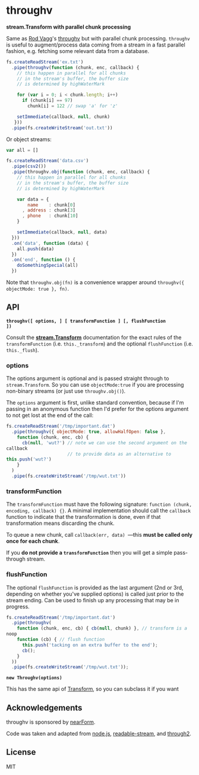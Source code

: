 # throughv

**stream.Transform with parallel chunk processing**

Same as [Rod Vagg](https://github.com/rvagg)'s
[throughv](https://github.com/rvagg/throughv)
but with parallel chunk processing. `throughv` is useful to
augment/process data
coming from a stream in a fast parallel fashion, e.g. fetching some
relevant data from a database.

```js
fs.createReadStream('ex.txt')
  .pipe(throughv(function (chunk, enc, callback) {
    // this happen in parallel for all chunks
    // in the stream's buffer, the buffer size
    // is determined by highWaterMark

    for (var i = 0; i < chunk.length; i++)
      if (chunk[i] == 97)
        chunk[i] = 122 // swap 'a' for 'z'

    setImmediate(callback, null, chunk)
   }))
  .pipe(fs.createWriteStream('out.txt'))
```

Or object streams:

```js
var all = []

fs.createReadStream('data.csv')
  .pipe(csv2())
  .pipe(throughv.obj(function (chunk, enc, callback) {
    // this happen in parallel for all chunks
    // in the stream's buffer, the buffer size
    // is determined by highWaterMark

    var data = {
        name    : chunk[0]
      , address : chunk[3]
      , phone   : chunk[10]
    }

    setImmediate(callback, null, data)
  }))
  .on('data', function (data) {
    all.push(data)
  })
  .on('end', function () {
    doSomethingSpecial(all)
  })
```

Note that `throughv.obj(fn)` is a convenience wrapper around `throughv({
objectMode: true }, fn)`.

## API

<b><code>throughv([ options, ] [ transformFunction ] [, flushFunction
])</code></b>

Consult the
**[stream.Transform](http://nodejs.org/docs/latest/api/stream.html#stream_class_stream_transform)**
documentation for the exact rules of the `transformFunction` (i.e.
`this._transform`) and the optional `flushFunction` (i.e.
`this._flush`).

### options

The options argument is optional and is passed straight through to
`stream.Transform`. So you can use `objectMode:true` if you are
processing non-binary streams (or just use `throughv.obj()`).

The `options` argument is first, unlike standard convention, because if
I'm passing in an anonymous function then I'd prefer for the options
argument to not get lost at the end of the call:

```js
fs.createReadStream('/tmp/important.dat')
  .pipe(throughv({ objectMode: true, allowHalfOpen: false },
    function (chunk, enc, cb) {
      cb(null, 'wut?') // note we can use the second argument on the
callback
                       // to provide data as an alternative to
this.push('wut?')
    }
  )
  .pipe(fs.createWriteStream('/tmp/wut.txt'))
```

### transformFunction

The `transformFunction` must have the following signature: `function
(chunk, encoding, callback) {}`. A minimal implementation should call
the `callback` function to indicate that the transformation is done,
even if that transformation means discarding the chunk.

To queue a new chunk, call `callback(err, data) `&mdash;this **must be called
only once for each chunk**.

If you **do not provide a `transformFunction`** then you will get a
simple pass-through stream.

### flushFunction

The optional `flushFunction` is provided as the last argument (2nd or
3rd, depending on whether you've supplied options) is called just prior
to the stream ending. Can be used to finish up any processing that may
be in progress.

```js
fs.createReadStream('/tmp/important.dat')
  .pipe(throughv(
    function (chunk, enc, cb) { cb(null, chunk) }, // transform is a
noop
    function (cb) { // flush function
      this.push('tacking on an extra buffer to the end');
      cb();
    }
  ))
  .pipe(fs.createWriteStream('/tmp/wut.txt'));
```

<b><code>new Throughv(options)</code></b>

This has the same api of
[Transform](https://nodejs.org/api/stream.html#stream_class_stream_transform),
so you can subclass it if you want

## Acknowledgements

throughv is sponsored by [nearForm](http://nearform.com).

Code was taken and adapted from
[node.js](http://nodejs.org), [readable-stream](http://npm.im/readable-stream), and [through2](http://npm.im/through2).

## License

MIT
